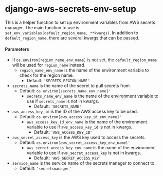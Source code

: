 # django-aws-secrets-env-setup
This is a helper function to set up environment variables from AWS secrets manager.
The main function to use is `set_env_variables(default_region_name, **kwargs)`.
In addition to `default_region_name`, there are several kwargs that can be passed.
#### Parameters
- If `os.environ[region_name_env_name]` is not set, the `default_region_name` will be used for `region_name` instead.
    - `region_name_env_name` is the name of the environment variable to check for the region name.
        - Default: `'SECRETS_REGION_NAME'`
- `secrets_name` is the name of the secret to pull secrets from.
    - Default: `os.environ[secrets_name_env_name]'`
        - `secrets_name_env_name` is the name of the environment variable to use if `secrets_name` is not in kwargs.
            - Default: `'SECRETS_NAME'`
- `aws_access_key_id` is the ID of the AWS access key to be used.
    - Default: `os.environ[aws_access_key_id_env_name]'`
        - `aws_access_key_id_env_name` is the name of the environment variable to use if `aws_access_key_id` is not in kwargs.
            - Default: `'AWS_ACCESS_KEY_ID'`
- `aws_secret_access_key` is the AWS key used to access the secrets.
    - Default: `os.environ[aws_secret_access_key_env_name]'`
        - `aws_secret_access_key_env_name` is the name of the environment variable to use if `aws_secret_access_key` is not in kwargs.
            - Default: `'AWS_SECRET_ACCESS_KEY'`
- `service_name` is the service name of the secrets manager to connect to.
    - Default: `'secretsmanager'`
